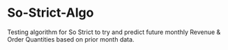 # So-Strict-Algo
Testing algorithm for So Strict to try and predict future monthly Revenue & Order Quantities based on prior month data.  
